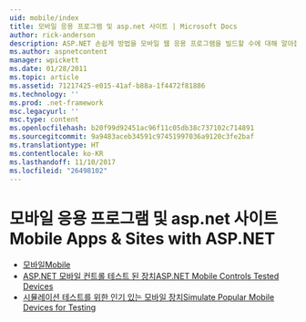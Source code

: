 ```yaml
---
uid: mobile/index
title: 모바일 응용 프로그램 및 asp.net 사이트 | Microsoft Docs
author: rick-anderson
description: ASP.NET 손쉽게 방법을 모바일 웹 응용 프로그램을 빌드할 수에 대해 알아봅니다
ms.author: aspnetcontent
manager: wpickett
ms.date: 01/28/2011
ms.topic: article
ms.assetid: 71217425-e015-41af-b88a-1f4472f81886
ms.technology: ''
ms.prod: .net-framework
msc.legacyurl: ''
msc.type: content
ms.openlocfilehash: b20f99d92451ac96f11c05db38c737102c714891
ms.sourcegitcommit: 9a9483aceb34591c97451997036a9120c3fe2baf
ms.translationtype: HT
ms.contentlocale: ko-KR
ms.lasthandoff: 11/10/2017
ms.locfileid: "26498102"
---
```

<a name="mobile-apps--sites-with-aspnet"></a><span data-ttu-id="c2346-103">모바일 응용 프로그램 및 asp.net 사이트</span><span class="sxs-lookup"><span data-stu-id="c2346-103">Mobile Apps & Sites with ASP.NET</span></span>
====================
- [<span data-ttu-id="c2346-104">모바일</span><span class="sxs-lookup"><span data-stu-id="c2346-104">Mobile</span></span>](overview.md)
- [<span data-ttu-id="c2346-105">ASP.NET 모바일 컨트롤 테스트 된 장치</span><span class="sxs-lookup"><span data-stu-id="c2346-105">ASP.NET Mobile Controls Tested Devices</span></span>](tested-devices.md)
- [<span data-ttu-id="c2346-106">시뮬레이션 테스트를 위한 인기 있는 모바일 장치</span><span class="sxs-lookup"><span data-stu-id="c2346-106">Simulate Popular Mobile Devices for Testing</span></span>](device-simulators.md)

